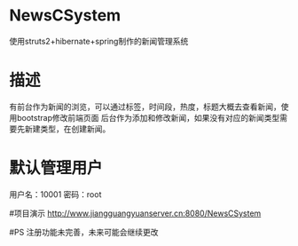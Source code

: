 # NewsCSystem
使用struts2+hibernate+spring制作的新闻管理系统

# 描述
有前台作为新闻的浏览，可以通过标签，时间段，热度，标题大概去查看新闻，使用bootstrap修改前端页面
后台作为添加和修改新闻，如果没有对应的新闻类型需要先新建类型，在创建新闻。

# 默认管理用户
用户名：10001
密码：root

#项目演示
http://www.jiangguangyuanserver.cn:8080/NewsCSystem

#PS
注册功能未完善，未来可能会继续更改
